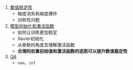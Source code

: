 1. [数值稳定性](1.数值稳定性.ipynb)
    - 梯度消失和梯度爆炸
    - 对称性问题
2. [模型初始化和激活函数](2.模型初始化和激活函数.ipynb)
    - 如何让训练更加稳定
    - Xavier初始化
    - 从泰勒的角度去理解激活函数
    - **合理的权重初始值和激活函数的选取可以提升数值稳定性**
3. [QA](3.QA.ipynb)
    - `nan`、`inf`